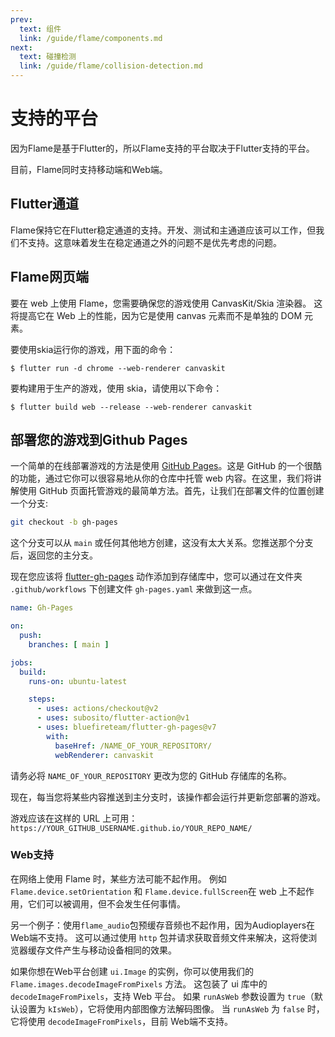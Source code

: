 ```yaml
---
prev:
  text: 组件
  link: /guide/flame/components.md
next:
  text: 碰撞检测
  link: /guide/flame/collision-detection.md
---
```


# 支持的平台

因为Flame是基于Flutter的，所以Flame支持的平台取决于Flutter支持的平台。

目前，Flame同时支持移动端和Web端。

## Flutter通道

Flame保持它在Flutter稳定通道的支持。开发、测试和主通道应该可以工作，但我们不支持。这意味着发生在稳定通道之外的问题不是优先考虑的问题。

## Flame网页端

要在 web 上使用 Flame，您需要确保您的游戏使用 CanvasKit/Skia 渲染器。 这将提高它在 Web 上的性能，因为它是使用 canvas 元素而不是单独的 DOM 元素。

要使用skia运行你的游戏，用下面的命令：
```console
$ flutter run -d chrome --web-renderer canvaskit
```

要构建用于生产的游戏，使用 skia，请使用以下命令：
```console
$ flutter build web --release --web-renderer canvaskit
```

## 部署您的游戏到Github Pages

一个简单的在线部署游戏的方法是使用 [GitHub Pages](https://pages.github.com/)。这是 GitHub 的一个很酷的功能，通过它你可以很容易地从你的仓库中托管 web 内容。在这里，我们将讲解使用 GitHub 页面托管游戏的最简单方法。首先，让我们在部署文件的位置创建一个分支:

```bash
git checkout -b gh-pages
```

这个分支可以从 `main` 或任何其他地方创建，这没有太大关系。您推送那个分支后，返回您的主分支。

现在您应该将 [flutter-gh-pages](https://github.com/bluefireteam/flutter-gh-pages) 动作添加到存储库中，您可以通过在文件夹 `.github/workflows` 下创建文件 `gh-pages.yaml` 来做到这一点。

```yaml
name: Gh-Pages

on:
  push:
    branches: [ main ]

jobs:
  build:
    runs-on: ubuntu-latest

    steps:
      - uses: actions/checkout@v2
      - uses: subosito/flutter-action@v1
      - uses: bluefireteam/flutter-gh-pages@v7
        with:
          baseHref: /NAME_OF_YOUR_REPOSITORY/
          webRenderer: canvaskit
```

请务必将 `NAME_OF_YOUR_REPOSITORY` 更改为您的 GitHub 存储库的名称。

现在，每当您将某些内容推送到主分支时，该操作都会运行并更新您部署的游戏。

游戏应该在这样的 URL 上可用：`https://YOUR_GITHUB_USERNAME.github.io/YOUR_REPO_NAME/`

### Web支持

在网络上使用 Flame 时，某些方法可能不起作用。 例如 `Flame.device.setOrientation` 和
`Flame.device.fullScreen`在 web 上不起作用，它们可以被调用，但不会发生任何事情。

另一个例子：使用`flame_audio`包预缓存音频也不起作用，因为Audioplayers在Web端不支持。 这可以通过使用 `http` 包并请求获取音频文件来解决，这将使浏览器缓存文件产生与移动设备相同的效果。

如果你想在Web平台创建 `ui.Image` 的实例，你可以使用我们的 `Flame.images.decodeImageFromPixels` 方法。 这包装了 ui 库中的 `decodeImageFromPixels`，支持 Web 平台。 如果 `runAsWeb` 参数设置为 `true`（默认设置为 `kIsWeb`），它将使用内部图像方法解码图像。 当 `runAsWeb` 为 `false` 时，它将使用 `decodeImageFromPixels`，目前 Web端不支持。
